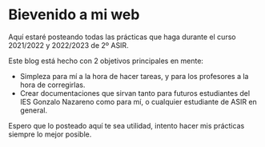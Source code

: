 # Bievenido a mi web

Aquí estaré posteando todas las prácticas que haga durante el curso 2021/2022 y 2022/2023 de 2º ASIR.

Este blog está hecho con 2 objetivos principales en mente:

* Simpleza para mí a la hora de hacer tareas, y para los profesores a la hora de corregirlas.
* Crear documentaciones que sirvan tanto para futuros estudiantes del IES Gonzalo Nazareno como para mí, o cualquier estudiante de ASIR en general.

Espero que lo posteado aquí te sea utilidad, intento hacer mis prácticas siempre lo mejor posible.
